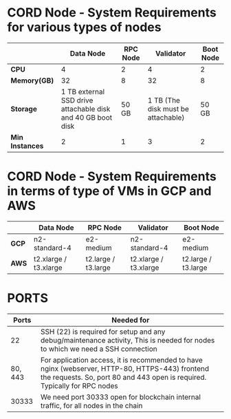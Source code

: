 # CORD Node - System Requirements for various types of nodes

|   | Data Node | RPC Node | Validator | Boot Node |
| ------------- | ------------- | ------------- | ------------- | ------------- |
| **CPU**  | 4  | 2  | 4 | 2 |
| **Memory(GB)**  | 32  | 8 | 32 | 8 |
| **Storage**  | 1 TB external SSD drive attachable disk and 40 GB boot disk  | 50 GB  | 1 TB (The disk must be attachable) | 50 GB |
| **Min Instances**  | 2  | 1 | 3 | 2 |



#  CORD Node - System Requirements in terms of type of VMs in GCP and AWS

|   | Data Node | RPC Node | Validator  | Boot Node |
| --- | --- | ---| --- | --- |
|**GCP**|n2-standard-4|e2-medium|n2-standard-4|e2-medium|
|**AWS**|t2.xlarge / t3.xlarge |t2.large / t3.large |t2.xlarge / t3.xlarge|t2.large / t3.large|



# PORTS

| Ports| Needed for |
|---|---|
| 22 | SSH (22) is required for setup and any debug/maintenance activity, This is needed for nodes to which we need a SSH connection |
| 80, 443 | For application access, it is recommended to have nginx (webserver, HTTP-80, HTTPS-443) frontend the requests. So, port 80 and 443 open is required. Typically for RPC nodes|
| 30333 | We need port 30333 open for blockchain internal traffic, for all nodes in the chain |









